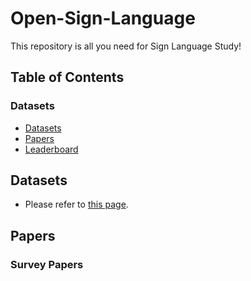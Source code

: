 # Open-Sign-Language
This repository is all you need for Sign Language Study!

## Table of Contents
### Datasets
- [Datasets](#datasets)
- [Papers](#papers)
- [Leaderboard](#leaderboard)


## Datasets
- Please refer to [this page](helper/datasets.md).

## Papers
### Survey Papers
